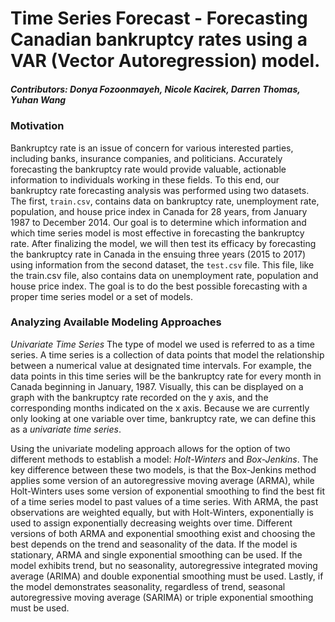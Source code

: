 # Time Series Forecast - Forecasting Canadian bankruptcy rates using a VAR (Vector Autoregression) model.

##### Contributors: Donya Fozoonmayeh, Nicole Kacirek, Darren Thomas, Yuhan Wang

### Motivation
Bankruptcy rate is an issue of concern for various interested parties, including banks, insurance companies, and politicians. Accurately forecasting the bankruptcy rate would provide valuable, actionable information to individuals working in these fields. To this end, our bankruptcy rate forecasting analysis was performed using two datasets. The first, `train.csv`, contains data on bankruptcy rate, unemployment rate, population, and house price index in Canada for 28 years, from January 1987 to December 2014. Our goal is to determine which information and which time series model is most effective in forecasting the bankruptcy rate. After finalizing the model, we will then test its efficacy by forecasting the bankruptcy rate in Canada in the ensuing three years (2015 to 2017) using information from the second dataset, the `test.csv` file. This file, like the train.csv file, also contains data on unemployment rate, population and house price index. The goal is to do the best possible forecasting with a proper time series model or a set of models.

### Analyzing Available Modeling Approaches

*Univariate Time Series*
The type of model we used is referred to as a time series. A time series is a collection of data points that model the relationship between a numerical value at designated time intervals. For example, the data points in this time series will be the bankruptcy rate for every month in Canada beginning in January, 1987. Visually, this can be displayed on a graph with the bankruptcy rate recorded on the y axis, and the corresponding months indicated on the x axis. Because we are currently only looking at one variable over time, bankruptcy rate, we can define this as a *univariate time series*.

Using the univariate modeling approach allows for the option of two different methods to establish a model: *Holt-Winters* and *Box-Jenkins*. The key difference between these two models, is that the Box-Jenkins method applies some version of an autoregressive moving average (ARMA), while Holt-Winters uses some version of exponential smoothing to find the best fit of a time series model to past values of a time series. With ARMA, the past observations are weighted equally, but with Holt-Winters, exponentially is used to assign exponentially decreasing weights over time. Different versions of both ARMA and exponential smoothing exist and choosing the best depends on the trend and seasonality of the data. If the model is stationary, ARMA and single exponential smoothing can be used. If the model exhibits trend, but no seasonality, autoregressive integrated moving average (ARIMA) and double exponential smoothing must be used. Lastly, if the model demonstrates seasonality, regardless of trend, seasonal autoregressive moving average (SARIMA) or triple exponential smoothing must be used.
